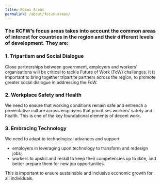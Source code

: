 ```yaml
---
title: Focus Areas
permalink: /about/focus-areas/
---
```

### The RCFW’s focus areas takes into account the common areas of interest for countries in the region and their different levels of development. They are: 

### 1. Tripartism and Social Dialogue 
Close partnerships between government, employers and workers’ organisations will be critical to tackle Future of Work (FoW) challenges. It is important to bring together tripartite partners across the region, to promote greater social dialogue in addressing the FoW. 

### 2. Workplace Safety and Health 
We need to ensure that working conditions remain safe and entrench a preventative culture across employers that prioritises workers’ safety and health. This is one of the key foundational elements of decent work. 
   
### 3. Embracing Technology 
We need to adapt to technological advances and support 
- employers in leveraging upon technology to transform and redesign jobs; 
- workers to upskill and reskill to keep their competencies up to date, and better prepare them for new job opportunities. 

This is important to ensure sustainable and inclusive economic growth for all individuals.
